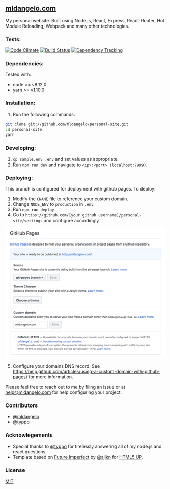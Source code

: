 ## [mldangelo.com](http://mldangelo.com)

My personal website. Built using Node.js, React, Express, React-Router, Hot Module Reloading, Webpack and many other technologies.

### Tests:
[![Code Climate](https://codeclimate.com/github/mldangelo/mldangelo/badges/gpa.svg)](https://codeclimate.com/github/mldangelo/mldangelo)
[![Build Status](https://travis-ci.org/mldangelo/mldangelo.svg?branch=master)](https://travis-ci.org/mldangelo/mldangelo)
[![Dependency Tracking](https://david-dm.org/mldangelo/mldangelo.svg)](https://david-dm.org/)

### Dependencies:
Tested with:
* node >= v8.12.0
* yarn >= v1.10.0

### Installation:

1. Run the following commands:
  ```bash
  git clone git://github.com/mldangelo/personal-site.git
  cd personal-site
  yarn
  ```

###  Developing:
1. ``` cp sample.env .env ``` and set values as appropriate.
2. Run `npm run dev` and navigate to `<ip>:<port> (localhost:7999)`.

###  Deploying:
This branch is configured for deployment with github pages. To deploy:
1. Modify the `CNAME` file to reference your custom domain.
2. Change `NODE_ENV` to `production` in `.env`
3. Run `npm run deploy`
4. Go to `https://github.com/[your github username]/personal-site/settings` and configure accordingly

![github hosting instructions](docs/gh-pages.png)


5. Configure your domains DNS record. See https://help.github.com/articles/using-a-custom-domain-with-github-pages/ for more information.

Please feel free to reach out to me by filing an issue or at help@mldangelo.com for help configuring your project.

### Contributors
- [@mldangelo](https://github.com/mldangelo)
- [@typpo](https://github/typpo)

### Acknowlegements
- Special thanks to [@typpo](https://github.com/typpo) for tirelessly answering all of my node.js and react questions.
- Template based on [Future Imperfect](https://html5up.net/future-imperfect) by [@ajlkn](https://github.com/ajlkn) for [HTML5 UP](html5up.net).

### License
[MIT](https://github.com/mldangelo/mldangelo/blob/master/LICENSE)
